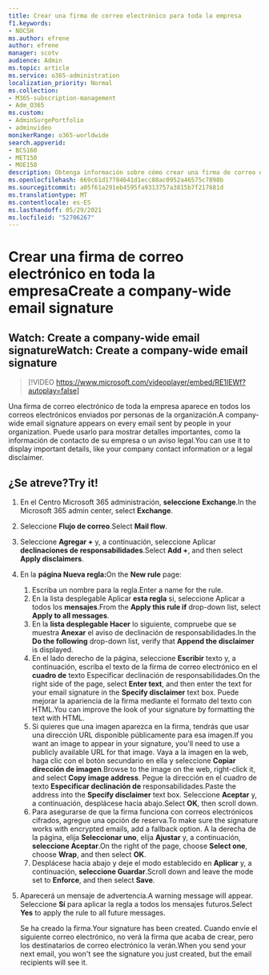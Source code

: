 ```yaml
---
title: Crear una firma de correo electrónico para toda la empresa
f1.keywords:
- NOCSH
ms.author: efrene
author: efrene
manager: scotv
audience: Admin
ms.topic: article
ms.service: o365-administration
localization_priority: Normal
ms.collection:
- M365-subscription-management
- Adm_O365
ms.custom:
- AdminSurgePortfolio
- adminvideo
monikerRange: o365-worldwide
search.appverid:
- BCS160
- MET150
- MOE150
description: Obtenga información sobre cómo crear una firma de correo electrónico en toda la empresa.
ms.openlocfilehash: 669c61d17784641d1ecc88ac0952a46575c7898b
ms.sourcegitcommit: a05f61a291eb4595fa9313757a3815b7f217681d
ms.translationtype: MT
ms.contentlocale: es-ES
ms.lasthandoff: 05/29/2021
ms.locfileid: "52706267"
---
```

# <a name="create-a-company-wide-email-signature"></a><span data-ttu-id="02036-103">Crear una firma de correo electrónico en toda la empresa</span><span class="sxs-lookup"><span data-stu-id="02036-103">Create a company-wide email signature</span></span>

## <a name="watch-create-a-company-wide-email-signature"></a><span data-ttu-id="02036-104">Watch: Create a company-wide email signature</span><span class="sxs-lookup"><span data-stu-id="02036-104">Watch: Create a company-wide email signature</span></span>

> [!VIDEO https://www.microsoft.com/videoplayer/embed/RE1IEWf?autoplay=false]

<span data-ttu-id="02036-105">Una firma de correo electrónico de toda la empresa aparece en todos los correos electrónicos enviados por personas de la organización.</span><span class="sxs-lookup"><span data-stu-id="02036-105">A company-wide email signature appears on every email sent by people in your organization.</span></span> <span data-ttu-id="02036-106">Puede usarlo para mostrar detalles importantes, como la información de contacto de su empresa o un aviso legal.</span><span class="sxs-lookup"><span data-stu-id="02036-106">You can use it to display important details, like your company contact information or a legal disclaimer.</span></span> 

## <a name="try-it"></a><span data-ttu-id="02036-107">¿Se atreve?</span><span class="sxs-lookup"><span data-stu-id="02036-107">Try it!</span></span>

1. <span data-ttu-id="02036-108">En el Centro Microsoft 365 administración, **seleccione Exchange**.</span><span class="sxs-lookup"><span data-stu-id="02036-108">In the Microsoft 365 admin center, select **Exchange**.</span></span>
1. <span data-ttu-id="02036-109">Seleccione **Flujo de correo**.</span><span class="sxs-lookup"><span data-stu-id="02036-109">Select **Mail flow**.</span></span>
1. <span data-ttu-id="02036-110">Seleccione **Agregar +** y, a continuación, seleccione Aplicar **declinaciones de responsabilidades**.</span><span class="sxs-lookup"><span data-stu-id="02036-110">Select **Add +**, and then select **Apply disclaimers**.</span></span>
1. <span data-ttu-id="02036-111">En la **página Nueva regla:**</span><span class="sxs-lookup"><span data-stu-id="02036-111">On the **New rule** page:</span></span>
    1. <span data-ttu-id="02036-112">Escriba un nombre para la regla.</span><span class="sxs-lookup"><span data-stu-id="02036-112">Enter a name for the rule.</span></span>
    1. <span data-ttu-id="02036-113">En la lista desplegable Aplicar **esta regla** si, seleccione Aplicar a todos los **mensajes**.</span><span class="sxs-lookup"><span data-stu-id="02036-113">From the **Apply this rule if** drop-down list, select **Apply to all messages**.</span></span>
    1. <span data-ttu-id="02036-114">En la **lista desplegable Hacer** lo siguiente, compruebe que se muestra **Anexar** el aviso de declinación de responsabilidades.</span><span class="sxs-lookup"><span data-stu-id="02036-114">In the **Do the following** drop-down list, verify that **Append the disclaimer** is displayed.</span></span>
    1. <span data-ttu-id="02036-115">En el lado derecho de la página, seleccione **Escribir** texto y, a continuación, escriba el texto de la firma de correo electrónico en el **cuadro de** texto Especificar declinación de responsabilidades.</span><span class="sxs-lookup"><span data-stu-id="02036-115">On the right side of the page, select **Enter text**, and then enter the text for your email signature in the **Specify disclaimer** text box.</span></span> <span data-ttu-id="02036-116">Puede mejorar la apariencia de la firma mediante el formato del texto con HTML.</span><span class="sxs-lookup"><span data-stu-id="02036-116">You can improve the look of your signature by formatting the text with HTML.</span></span>
    1. <span data-ttu-id="02036-117">Si quieres que una imagen aparezca en la firma, tendrás que usar una dirección URL disponible públicamente para esa imagen.</span><span class="sxs-lookup"><span data-stu-id="02036-117">If you want an image to appear in your signature, you'll need to use a publicly available URL for that image.</span></span> <span data-ttu-id="02036-118">Vaya a la imagen en la web, haga clic con el botón secundario en ella y seleccione **Copiar dirección de imagen**.</span><span class="sxs-lookup"><span data-stu-id="02036-118">Browse to the image on the web, right-click it, and select **Copy image address**.</span></span> <span data-ttu-id="02036-119">Pegue la dirección en el cuadro de texto **Especificar declinación de** responsabilidades.</span><span class="sxs-lookup"><span data-stu-id="02036-119">Paste the address into the **Specify disclaimer** text box.</span></span> <span data-ttu-id="02036-120">Seleccione **Aceptar** y, a continuación, desplácese hacia abajo.</span><span class="sxs-lookup"><span data-stu-id="02036-120">Select **OK**, then scroll down.</span></span>
    1. <span data-ttu-id="02036-121">Para asegurarse de que la firma funciona con correos electrónicos cifrados, agregue una opción de reserva.</span><span class="sxs-lookup"><span data-stu-id="02036-121">To make sure the signature works with encrypted emails, add a fallback option.</span></span> <span data-ttu-id="02036-122">A la derecha de la página, elija **Seleccionar uno**, elija **Ajustar** y, a continuación, **seleccione Aceptar**.</span><span class="sxs-lookup"><span data-stu-id="02036-122">On the right of the page, choose **Select one**, choose **Wrap**, and then select **OK**.</span></span>
    1. <span data-ttu-id="02036-123">Desplácese hacia abajo y deje el modo establecido en **Aplicar** y, a continuación, **seleccione Guardar**.</span><span class="sxs-lookup"><span data-stu-id="02036-123">Scroll down and leave the mode set to **Enforce**, and then select **Save**.</span></span>
1. <span data-ttu-id="02036-124">Aparecerá un mensaje de advertencia.</span><span class="sxs-lookup"><span data-stu-id="02036-124">A warning message will appear.</span></span> <span data-ttu-id="02036-125">Seleccione **Sí** para aplicar la regla a todos los mensajes futuros.</span><span class="sxs-lookup"><span data-stu-id="02036-125">Select **Yes** to apply the rule to all future messages.</span></span>

    <span data-ttu-id="02036-126">Se ha creado la firma.</span><span class="sxs-lookup"><span data-stu-id="02036-126">Your signature has been created.</span></span> <span data-ttu-id="02036-127">Cuando envíe el siguiente correo electrónico, no verá la firma que acaba de crear, pero los destinatarios de correo electrónico la verán.</span><span class="sxs-lookup"><span data-stu-id="02036-127">When you send your next email, you won't see the signature you just created, but the email recipients will see it.</span></span>